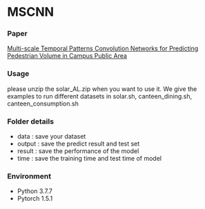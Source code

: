 # MSCNN


### Paper
[Multi-scale Temporal Patterns Convolution Networks for Predicting Pedestrian Volume in Campus Public Area](http://www.jos.org.cn/1000-9825/6183.htm)

### Usage
please unzip the solar_AL.zip when you want to use it.
We give the examples to run different datasets in solar.sh, canteen_dining.sh, canteen_consumption.sh

### Folder details
 * data : save your dataset 
 * output : save the predict result and test set 
 * result : save the performance of the model
 * time : save the training time and test time of model

### Environment 
+ Python 3.7.7
+ Pytorch 1.5.1

